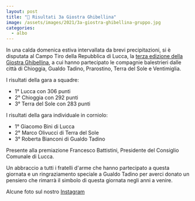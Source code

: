 ```yaml
---
layout: post
title: "🎯 Risultati 3a Giostra Ghibellina"
image: /assets/images/2021/3a-giostra-ghibellina-gruppo.jpg
categories:
  - albo
---
```


In una calda domenica estiva intervallata da brevi precipitazioni, si è
disputata al Campo Tiro della Repubblica di Lucca, la [terza edizione della
Giostra Ghibellina](/2021/3a-giostra-ghibellina), a cui hanno partecipato le
compagnie balestrieri dalle città di Chioggia, Gualdo Tadino, Prarostino, Terra
del Sole e Ventimiglia.

I risultati della gara a squadre:
<!-- more -->
* 1° Lucca con 306 punti
* 2° Chioggia con 292 punti
* 3° Terra del Sole con 283 punti

I risultati della gara individuale in corniolo:

* 1° Giacomo Bini di Lucca
* 2° Marco Olivucci di Terra del Sole
* 3° Roberta Bianconi di Gualdo Tadino

Presente alla premiazione Francesco Battistini, Presidente del Consiglio
Comunale di Lucca.

Un abbraccio a tutti i fratelli d'arme che hanno partecipato a questa giornata e
un ringraziamento speciale a Gualdo Tadino per averci donato un pensiero che
rimarrà il simbolo di questa giornata negli anni a venire.

Alcune foto sul nostro [Instagram](https://www.instagram.com/p/CRw4US0IX9g/)
